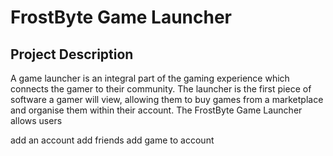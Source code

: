 # FrostByte Game Launcher

## Project Description

A game launcher is an integral part of the gaming experience which connects the gamer to their community. The launcher is the first piece of software a gamer will view, allowing them to buy games from a marketplace and organise them within their account. The FrostByte Game Launcher allows users 



add an account
add friends
add game to account 
